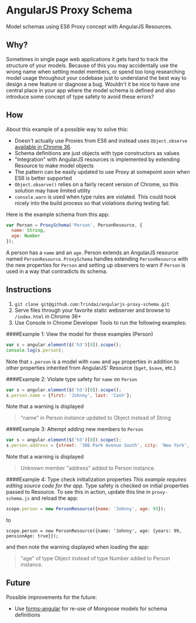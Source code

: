 AngularJS Proxy Schema
===

Model schemas using ES6 Proxy concept with AngularJS Resources.

Why?
---

Sometimes in single page web applications it gets hard to track the structure of your models. Because of this you may accidentally use the wrong name when setting model members, or spend too long researching model usage throughout your codebase just to understand the best way to design a new feature or diagnose a bug. Wouldn't it be nice to have one central place in your app where the model schema is defined and also introduce some concept of type safety to avoid these errors?

How
---

About this example of a possible way to solve this:
  - Doesn't actually use Proxies from ES6 and instead uses `Object.observe` [available in Chrome 36](http://www.html5rocks.com/en/tutorials/es7/observe/).
  - Schema definitions are just objects with type constructors as values
  - "Integration" with AngularJS resources is implemented by extending Resource to make model objects
  - The pattern can be easily updated to use Proxy at somepoint soon when ES6 is better supported
  - `Object.observe()` relies on a fairly recent version of Chrome, so this solution may have limited utility
  - `console.warn` is used when type rules are violated. This could hook nicely into the build process so that violations during testing fail.

Here is the example schema from this app:
```javascript
var Person = ProxySchema('Person', PersonResource, {
  name: String,
  age: Number
});
```

A person has a `name` and an `age`. Person extends an AngularJS resource named `PersonResource`. `ProxySchema` handles extending `PersonResource` with the new properties for `Person` and setting up observers to warn if `Person` is used in a way that contradicts its schema.

Instructions
---
  1. `git clone git@github.com:Trindaz/angularjs-proxy-schema.git`
  2. Serve files through your favorite static webserver and browse to `/index.html` in Chrome 36+
  3. Use Console in Chrome Developer Tools to run the following examples:

####Example 1: View the model for these examples (Person)
```javascript
var s = angular.element($('h3')[0]).scope();
console.log(s.person);
```
Note that `s.person` is a model with `name` and `age` properties in addition to other properties inherited from AngularJS' Resource (`$get`, `$save`, etc.)

####Example 2: Violate type safety for `name` on `Person`
```javascript
var s = angular.element($('h3')[0]).scope();
s.person.name = {first: 'Johnny', last: 'Cash'};
```
Note that a warning is displayed
> "name" in Person instance updated to Object instead of String

####Example 3: Attempt adding new members to `Person`
```javascript
var s = angular.element($('h3')[0]).scope();
s.person.address = {street: '386 Park Avenue South', city: 'New York', state: 'NY', zip: '10016'};
```
Note that a warning is displayed
> Unknown member "address" added to Person instance.

####Example 4: Type check initialization properties
_This example requires editing source code for the app._
Type safety is checked on initial properties passed to Resource. To see this in action, update this line in `proxy-schema.js` and reload the app:
```javascript
scope.person = new PersonResource({name: 'Johnny', age: 99});
```
to
```
scope.person = new PersonResource({name: 'Johnny', age: {years: 99, pensionAge: true}});
```
and then note the warning displayed when loading the app:

> "age" of type Object instead of type Number added to Person instance.

Future
---

Possible improvements for the future:
  - Use [forms-angular](https://github.com/forms-angular/forms-angular) for re-use of Mongoose models for schema definitions


